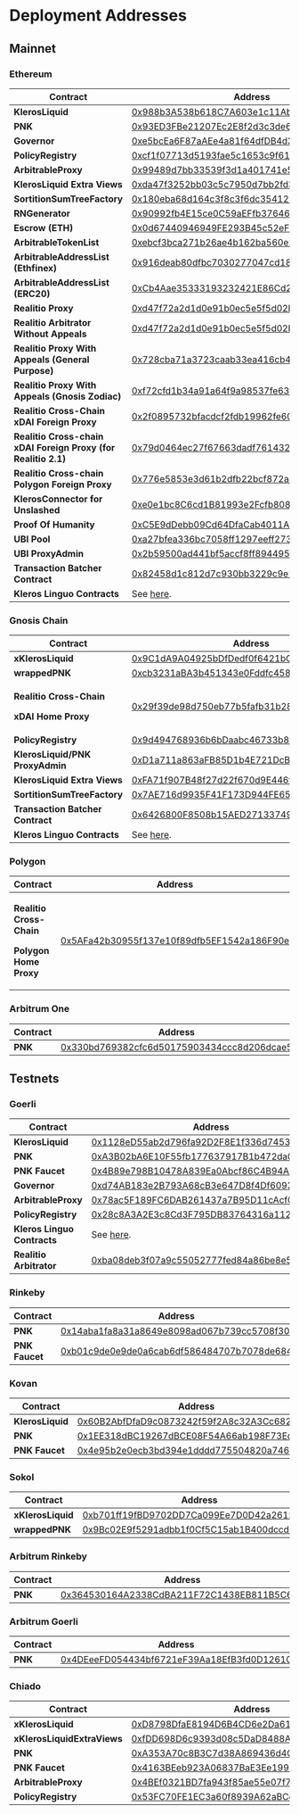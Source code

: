 # Deployment Addresses

## Mainnet

### Ethereum

| Contract                                                       | Address                                                                                                                    |
| -------------------------------------------------------------- | -------------------------------------------------------------------------------------------------------------------------- |
| **KlerosLiquid**                                               | [0x988b3A538b618C7A603e1c11Ab82Cd16dbE28069](https://etherscan.io/address/0x988b3A538b618C7A603e1c11Ab82Cd16dbE28069)      |
| **PNK**                                                        | [0x93ED3FBe21207Ec2E8f2d3c3de6e058Cb73Bc04d](https://etherscan.io/address/0x93ED3FBe21207Ec2E8f2d3c3de6e058Cb73Bc04d)      |
| **Governor**                                                   | [0xe5bcEa6F87aAEe4a81f64dfDB4d30d400e0e5cf4](https://etherscan.io/address/0xe5bcEa6F87aAEe4a81f64dfDB4d30d400e0e5cf4)      |
| **PolicyRegistry**                                             | [0xcf1f07713d5193fae5c1653c9f61953d048bece4](https://etherscan.io/address/0xcf1f07713d5193fae5c1653c9f61953d048bece4)      |
| **ArbitrableProxy**                                            | [0x99489d7bb33539f3d1a401741e56e8f02b9ae0cf](https://etherscan.io/address/0x99489d7bb33539f3d1a401741e56e8f02b9ae0cf)      |
| **KlerosLiquid Extra Views**                                   | [0xda47f3252bb03c5c7950d7bb2fd32637fc5ad943](https://etherscan.io/address/0xda47f3252bb03c5c7950d7bb2fd32637fc5ad943)      |
| **SortitionSumTreeFactory**                                    | [0x180eba68d164c3f8c3f6dc354125ebccf4dfcb86](https://etherscan.io/address/0x180eba68d164c3f8c3f6dc354125ebccf4dfcb86)      |
| **RNGenerator**                                                | [0x90992fb4E15ce0C59aEFfb376460Fda4Ee19C879](https://etherscan.io/address/0x90992fb4E15ce0C59aEFfb376460Fda4Ee19C879#code) |
| **Escrow (ETH)**                                               | [0x0d67440946949FE293B45c52eFD8A9b3d51e2522](https://etherscan.io/address/0x0d67440946949FE293B45c52eFD8A9b3d51e2522)      |
| **ArbitrableTokenList**                                        | [0xebcf3bca271b26ae4b162ba560e243055af0e679](https://etherscan.io/address/0xebcf3bca271b26ae4b162ba560e243055af0e679)      |
| **ArbitrableAddressList (Ethfinex)**                           | [0x916deab80dfbc7030277047cd18b233b3ce5b4ab](https://etherscan.io/address/0x916deab80dfbc7030277047cd18b233b3ce5b4ab)      |
| **ArbitrableAddressList (ERC20)**                              | [0xCb4Aae35333193232421E86Cd2E9b6C91f3B125F](https://etherscan.io/address/0xCb4Aae35333193232421E86Cd2E9b6C91f3B125F)      |
| **Realitio Proxy**                                             | [0xd47f72a2d1d0e91b0ec5e5f5d02b2dc26d00a14d](https://etherscan.io/address/0xd47f72a2d1d0e91b0ec5e5f5d02b2dc26d00a14d)      |
| **Realitio Arbitrator Without Appeals**                        | [0xd47f72a2d1d0e91b0ec5e5f5d02b2dc26d00a14d](https://etherscan.io/address/0xd47f72a2d1d0e91b0ec5e5f5d02b2dc26d00a14d)      |
| **Realitio Proxy With Appeals (General Purpose)**              | [0x728cba71a3723caab33ea416cb46e2cc9215a596](https://etherscan.io/address/0x728cba71a3723caab33ea416cb46e2cc9215a596)      |
| **Realitio Proxy With Appeals (Gnosis Zodiac)**                | [0xf72cfd1b34a91a64f9a98537fe63fbab7530adca](https://etherscan.io/address/0xf72cfd1b34a91a64f9a98537fe63fbab7530adca)      |
| **Realitio Cross-Chain xDAI Foreign Proxy**                    | [0x2f0895732bfacdcf2fdb19962fe609d0da695f21](https://etherscan.io/address/0x2f0895732bfacdcf2fdb19962fe609d0da695f21)      |
| **Realitio Cross-chain xDAI Foreign Proxy (for Realitio 2.1)** | [0x79d0464ec27f67663dadf761432fc8dd0aea3d49](https://etherscan.io/address/0x79d0464ec27f67663dadf761432fc8dd0aea3d49#code) |
| **Realitio Cross-chain Polygon Foreign Proxy**                 | [0x776e5853e3d61b2dfb22bcf872a43bf9a1231e52](https://etherscan.io/address/0x776e5853e3d61b2dfb22bcf872a43bf9a1231e52#code) |
| **KlerosConnector for Unslashed**                              | [0xe0e1bc8C6cd1B81993e2Fcfb80832d814886eA38](https://etherscan.io/address/0xe0e1bc8C6cd1B81993e2Fcfb80832d814886eA38#code) |
| **Proof Of Humanity**                                          | [0xC5E9dDebb09Cd64DfaCab4011A0D5cEDaf7c9BDb](https://etherscan.io/address/0xC5E9dDebb09Cd64DfaCab4011A0D5cEDaf7c9BDb)      |
| **UBI Pool**                                                   | [0xa27bfea336bc7058ff1297eeff2732389f8b208f](https://etherscan.io/address/0xa27bfea336bc7058ff1297eeff2732389f8b208f)      |
| **UBI ProxyAdmin**                                             | [0x2b59500ad441bf5accf8ff89449552b6487132e0](https://etherscan.io/address/0x2b59500ad441bf5accf8ff89449552b6487132e0)      |
| **Transaction Batcher Contract**                               | [0x82458d1c812d7c930bb3229c9e159cbabd9aa8cb](https://etherscan.io/address/0x82458d1c812d7c930bb3229c9e159cbabd9aa8cb)      |
| **Kleros Linguo Contracts**                                    | See [here](https://github.com/kleros/linguo-contracts/tree/master/deployments/mainnet).                                    |

### Gnosis Chain

| Contract                                                                             | Address                                                                                                                |
| ------------------------------------------------------------------------------------ | ---------------------------------------------------------------------------------------------------------------------- |
| **xKlerosLiquid**                                                                    | [0x9C1dA9A04925bDfDedf0f6421bC7EEa8305F9002](https://gnosisscan.io/address/0x9C1dA9A04925bDfDedf0f6421bC7EEa8305F9002) |
| **wrappedPNK**                                                                       | [0xcb3231aBA3b451343e0Fddfc45883c842f223846](https://gnosisscan.io/address/0xcb3231aBA3b451343e0Fddfc45883c842f223846) |
| <p><strong>Realitio Cross-Chain</strong> </p><p><strong>xDAI Home Proxy</strong></p> | [0x29f39de98d750eb77b5fafb31b2837f079fce222](https://gnosisscan.io/address/0x29f39de98d750eb77b5fafb31b2837f079fce222) |
| **PolicyRegistry**                                                                   | [0x9d494768936b6bDaabc46733b8D53A937A6c6D7e](https://gnosisscan.io/address/0x9d494768936b6bDaabc46733b8D53A937A6c6D7e) |
| **KlerosLiquid/PNK ProxyAdmin**                                                      | [0xD1a711a863aFB85D1b4E721DcB3e48C477E46475](https://gnosisscan.io/address/0xD1a711a863aFB85D1b4E721DcB3e48C477E46475) |
| **KlerosLiquid Extra Views**                                                         | [0xFA71f907B48f27d22f670d9E446f8137b0769e4B](https://gnosisscan.io/address/0xFA71f907B48f27d22f670d9E446f8137b0769e4B) |
| **SortitionSumTreeFactory**                                                          | [0x7AE716d9935F41F173D944FE6557c1e117d561E9](https://gnosisscan.io/address/0x7AE716d9935F41F173D944FE6557c1e117d561E9) |
| **Transaction Batcher Contract**                                                     | [0x6426800F8508b15AED271337498fa5e7D0794d46](https://gnosisscan.io/address/0x6426800F8508b15AED271337498fa5e7D0794d46) |
| **Kleros Linguo Contracts**                                                          | See [here](https://github.com/kleros/linguo-contracts/tree/master/deployments/xdai).                                   |

### Polygon

| Contract                                                                             | Address                                                                                                                |
| ------------------------------------------------------------------------------------ | ---------------------------------------------------------------------------------------------------------------------- |
| <p><strong>Realitio Cross-Chain</strong> </p><p><strong>Polygon Home Proxy</strong></p> | [0x5AFa42b30955f137e10f89dfb5EF1542a186F90e](https://polygonscan.com/address/0x5AFa42b30955f137e10f89dfb5EF1542a186F90e) |

### Arbitrum One

| Contract | Address                                                                                                            |
| -------- | ------------------------------------------------------------------------------------------------------------------ |
| **PNK**  | [0x330bd769382cfc6d50175903434ccc8d206dcae5](https://arbiscan.io/token/0x330bd769382cfc6d50175903434ccc8d206dcae5) |

## Testnets

### Goerli

| Contract                    | Address                                                                                                                      |
| --------------------------- | ---------------------------------------------------------------------------------------------------------------------------- |
| **KlerosLiquid**            | [0x1128eD55ab2d796fa92D2F8E1f336d745354a77A](https://goerli.etherscan.io/address/0x1128eD55ab2d796fa92D2F8E1f336d745354a77A) |
| **PNK**                     | [0xA3B02bA6E10F55fb177637917B1b472da0110CcC](https://goerli.etherscan.io/address/0xA3B02bA6E10F55fb177637917B1b472da0110CcC) |
| **PNK Faucet**              | [0x4B89e798B10478A839Ea0Abcf86C4B94A3C782A4](https://goerli.etherscan.io/address/0x4B89e798B10478A839Ea0Abcf86C4B94A3C782A4) |
| **Governor**                | [0xd74AB183e2B793A68cB3e647D8f4Df60936B59cA](https://goerli.etherscan.io/address/0xd74AB183e2B793A68cB3e647D8f4Df60936B59cA) |
| **ArbitrableProxy**         | [0x78ac5F189FC6DAB261437a7B95D11cAcf0234FFe](https://goerli.etherscan.io/address/0x78ac5F189FC6DAB261437a7B95D11cAcf0234FFe) |
| **PolicyRegistry**          | [0x28c8A3A2E3c8Cd3F795DB83764316a1129a069bA](https://goerli.etherscan.io/address/0x28c8A3A2E3c8Cd3F795DB83764316a1129a069bA) |
| **Kleros Linguo Contracts** | See [here](https://github.com/kleros/linguo-contracts/tree/master/deployments/goerli).                                       |
| **Realitio Arbitrator**     | [0xba08deb3f07a9c55052777fed84a86be8e5ebc1c](https://goerli.etherscan.io/address/0xba08deb3f07a9c55052777fed84a86be8e5ebc1c) |

### Rinkeby

| Contract       | Address                                                                                                                                     |
| -------------- | ------------------------------------------------------------------------------------------------------------------------------------------- |
| **PNK**        | [0x14aba1fa8a31a8649e8098ad067b739cc5708f30](https://rinkeby.etherscan.io/token/0x14aba1fa8a31a8649e8098ad067b739cc5708f30)                 |
| **PNK Faucet** | [0xb01c9de0e9de0a6cab6df586484707b7078de684](https://rinkeby.etherscan.io/address/0xb01c9de0e9de0a6cab6df586484707b7078de684#writeContract) |

### Kovan

| Contract         | Address                                                                                                                     |
| ---------------- | --------------------------------------------------------------------------------------------------------------------------- |
| **KlerosLiquid** | [0x60B2AbfDfaD9c0873242f59f2A8c32A3Cc682f80](https://kovan.etherscan.io/address/0x60B2AbfDfaD9c0873242f59f2A8c32A3Cc682f80) |
| **PNK**          | [0x1EE318dBC19267dBCE08F54A66ab198F73EdE356](https://kovan.etherscan.io/address/0x1EE318dBC19267dBCE08F54A66ab198F73EdE356) |
| **PNK Faucet**   | [0x4e95b2e0ecb3bd394e1dddd775504820a746d3bd](https://kovan.etherscan.io/address/0x4e95b2e0ecb3bd394e1dddd775504820a746d3bd) |

### Sokol

| Contract          | Address                                                                                                                         |
| ----------------- | ------------------------------------------------------------------------------------------------------------------------------- |
| **xKlerosLiquid** | [0xb701ff19fBD9702DD7Ca099Ee7D0D42a2612baB5](https://blockscout.com/poa/sokol/token/0xb701ff19fBD9702DD7Ca099Ee7D0D42a2612baB5) |
| **wrappedPNK**    | [0x9Bc02E9f5291adbb1f0Cf5C15ab1B400dccd3665](https://blockscout.com/poa/sokol/token/0x9Bc02E9f5291adbb1f0Cf5C15ab1B400dccd3665) |

### Arbitrum Rinkeby

| Contract | Address                                                                                                                    |
| -------- | -------------------------------------------------------------------------------------------------------------------------- |
| **PNK**  | [0x364530164A2338CdBA211F72C1438EB811B5C639](https://testnet.arbiscan.io/token/0x364530164a2338cdba211f72c1438eb811b5c639) |

### Arbitrum Goerli

| Contract | Address                                                                                                                                                   |
| -------- | --------------------------------------------------------------------------------------------------------------------------------------------------------- |
| **PNK**  | [0x4DEeeFD054434bf6721eF39Aa18EfB3fd0D12610](https://goerli-rollup-explorer.arbitrum.io/token/0x4DEeeFD054434bf6721eF39Aa18EfB3fd0D12610/token-transfers) |

### Chiado

| Contract                    | Address                                                                                                                             |
| --------------------------- | ----------------------------------------------------------------------------------------------------------------------------------- |
| **xKlerosLiquid**           | [0xD8798DfaE8194D6B4CD6e2Da6187ae4209d06f27](https://blockscout.chiadochain.net/address/0xD8798DfaE8194D6B4CD6e2Da6187ae4209d06f27) |
| **xKlerosLiquidExtraViews** | [0xfDD698D6c9393d08c5DaD8488AF6d08c151e4860](https://blockscout.chiadochain.net/address/0xfDD698D6c9393d08c5DaD8488AF6d08c151e4860) |
| **PNK**                     | [0xA353A70c8B3C7d38A869436d4CDeBe8e5611681a](https://blockscout.chiadochain.net/address/0xA353A70c8B3C7d38A869436d4CDeBe8e5611681a) |
| **PNK Faucet**              | [0x4163BEeb923A06837BaE3Ee1999CcdB9CD606362](https://blockscout.chiadochain.net/address/0x4163BEeb923A06837BaE3Ee1999CcdB9CD606362) |
| **ArbitrableProxy**         | [0x4BEf0321BD7fa943f85ae55e07f790c6beCbd177](https://blockscout.chiadochain.net/address/0x4BEf0321BD7fa943f85ae55e07f790c6beCbd177) |
| **PolicyRegistry**          | [0x53FC70FE1EC3a60f8939A62aBCc61bf1A57938D7](https://blockscout.chiadochain.net/address/0x53FC70FE1EC3a60f8939A62aBCc61bf1A57938D7) |
